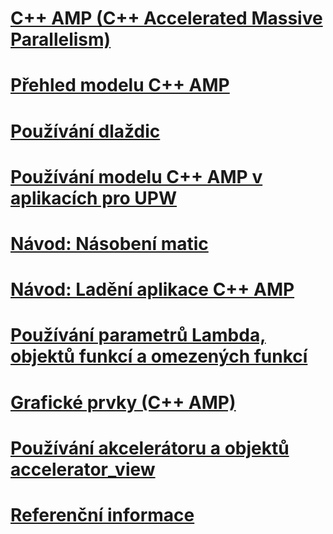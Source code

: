 # [C++ AMP (C++ Accelerated Massive Parallelism)](cpp-amp-cpp-accelerated-massive-parallelism.md)
# [Přehled modelu C++ AMP](cpp-amp-overview.md)
# [Používání dlaždic](using-tiles.md)
# [Používání modelu C++ AMP v aplikacích pro UPW](using-cpp-amp-in-windows-store-apps.md)
# [Návod: Násobení matic](walkthrough-matrix-multiplication.md)
# [Návod: Ladění aplikace C++ AMP](walkthrough-debugging-a-cpp-amp-application.md)
# [Používání parametrů Lambda, objektů funkcí a omezených funkcí](using-lambdas-function-objects-and-restricted-functions.md)
# [Grafické prvky (C++ AMP)](graphics-cpp-amp.md)
# [Používání akcelerátoru a objektů accelerator_view](using-accelerator-and-accelerator-view-objects.md)
# [Referenční informace](reference/toc.md)